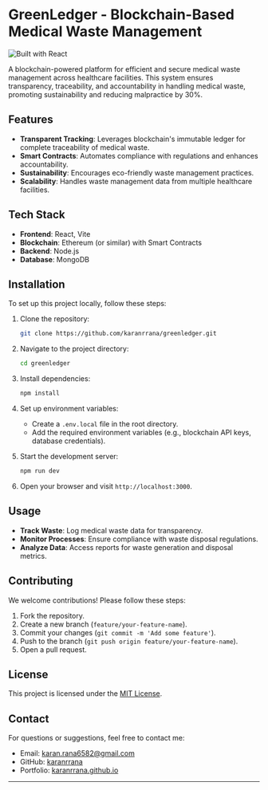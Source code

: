 # GreenLedger - Blockchain-Based Medical Waste Management

![Built with React](https://img.shields.io/badge/Built%20with-React-61DAFB?style=for-the-badge&logo=react&logoColor=white)

A blockchain-powered platform for efficient and secure medical waste management across healthcare facilities. This system ensures transparency, traceability, and accountability in handling medical waste, promoting sustainability and reducing malpractice by 30%.

## Features

- **Transparent Tracking**: Leverages blockchain's immutable ledger for complete traceability of medical waste.
- **Smart Contracts**: Automates compliance with regulations and enhances accountability.
- **Sustainability**: Encourages eco-friendly waste management practices.
- **Scalability**: Handles waste management data from multiple healthcare facilities.

## Tech Stack

- **Frontend**: React, Vite
- **Blockchain**: Ethereum (or similar) with Smart Contracts
- **Backend**: Node.js
- **Database**: MongoDB

## Installation

To set up this project locally, follow these steps:

1. Clone the repository:

   ```bash
   git clone https://github.com/karanrrana/greenledger.git
   ```

2. Navigate to the project directory:

   ```bash
   cd greenledger
   ```

3. Install dependencies:

   ```bash
   npm install
   ```

4. Set up environment variables:
   - Create a `.env.local` file in the root directory.
   - Add the required environment variables (e.g., blockchain API keys, database credentials).

5. Start the development server:

   ```bash
   npm run dev
   ```

6. Open your browser and visit `http://localhost:3000`.

## Usage

- **Track Waste**: Log medical waste data for transparency.
- **Monitor Processes**: Ensure compliance with waste disposal regulations.
- **Analyze Data**: Access reports for waste generation and disposal metrics.

## Contributing

We welcome contributions! Please follow these steps:

1. Fork the repository.
2. Create a new branch (`feature/your-feature-name`).
3. Commit your changes (`git commit -m 'Add some feature'`).
4. Push to the branch (`git push origin feature/your-feature-name`).
5. Open a pull request.

## License

This project is licensed under the [MIT License](LICENSE).

## Contact

For questions or suggestions, feel free to contact me:

- Email: [karan.rana6582@gmail.com](mailto:karan.rana6582@gmail.com)
- GitHub: [karanrrana](https://github.com/karanrrana)
- Portfolio: [karanrrana.github.io](https://karanrrana.github.io)

---